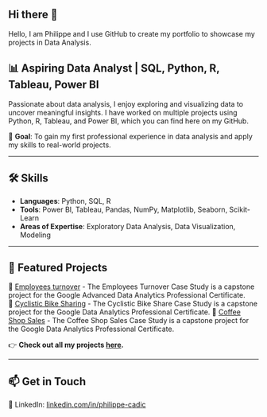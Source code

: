 ## Hi there 👋

Hello, I am Philippe and I use GitHub to create my portfolio to showcase my projects in Data Analysis.

<!--
**pcadic/pcadic** is a ✨ _special_ ✨ repository because its `README.md` (this file) appears on your GitHub profile.

Here are some ideas to get you started:

- 🔭 I’m currently working on ...
- 🌱 I’m currently learning ...
- 👯 I’m looking to collaborate on ...
- 🤔 I’m looking for help with ...
- 💬 Ask me about ...
- 📫 How to reach me: ...
- 😄 Pronouns: ...
- ⚡ Fun fact: ...
-->
## 📊 Aspiring Data Analyst | SQL, Python, R, Tableau, Power BI  

Passionate about data analysis, I enjoy exploring and visualizing data to uncover meaningful insights. I have worked on multiple projects using Python, R, Tableau, and Power BI, which you can find here on my GitHub.  

🎯 **Goal**: To gain my first professional experience in data analysis and apply my skills to real-world projects.  

---

## 🛠️ Skills  
- **Languages**: Python, SQL, R  
- **Tools**: Power BI, Tableau, Pandas, NumPy, Matplotlib, Seaborn, Scikit-Learn
- **Areas of Expertise**: Exploratory Data Analysis, Data Visualization, Modeling  

---

## 📌 Featured Projects  
🌟 [Employees turnover]([link_to_repo](https://github.com/pcadic/Google-Advanced-Data-Analytics-Professional-Certificate-Capstone)) - The Employees Turnover Case Study is a capstone project for the Google Advanced Data Analytics Professional Certificate.  
🌟 [Cyclistic Bike Sharing]([link_to_repo](https://github.com/pcadic/Google-Data-Analytics-Professional-Certificate-Capstone-1-Cyclistic)) - The Cyclistic Bike Share Case Study is a capstone project for the Google Data Analytics Professional Certificate. 
🌟 [Coffee Shop Sales]([link_to_repo](https://github.com/pcadic/Google-Data-Analytics-Professional-Certificate-Capstone-2-Coffee-Shop-Sales)) - The Coffee Shop Sales Case Study is a capstone project for the Google Data Analytics Professional Certificate.  

👉 **Check out all my projects [here](https://github.com/pcadic).**  

---

## 📫 Get in Touch  
💼 LinkedIn: [linkedin.com/in/philippe-cadic]([your_linkedin_link](https://www.linkedin.com/in/philippe-cadic))
